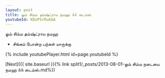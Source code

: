 ```yaml
---
layout: post
title: ஓம் சிம்ம தம்ஷ்ட்ராய நமஹ ௧௧ டைம்ஸ்
youtubeId: KDxP5rRukbA
---
```

 
 
 ஓம் சிம்ம தம்ஷ்ட்ராய நமஹ  
 
 -  சிங்கம் போன்ற பற்கள் யாருக்கு 
 
  
 
  
 
 
 
 
 
 


{% include youtubePlayer.html id=page.youtubeId %}
 
[Next]({{ site.baseurl }}{% link  split1/_posts/2013-08-01-ஓம் சிம்ம நடையை நமஹ ௧௧ டைம்ஸ்.md%})
 
